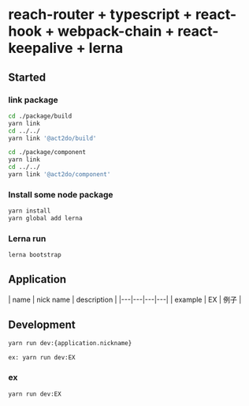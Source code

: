 # reach-router + typescript + react-hook + webpack-chain + react-keepalive + lerna

## Started

### link package

```bash
cd ./package/build
yarn link
cd ../../
yarn link '@act2do/build'
```

```bash
cd ./package/component
yarn link
cd ../../
yarn link '@act2do/component'
```

### Install some node package

```bash
yarn install
yarn global add lerna
```

### Lerna run

```bash
lerna bootstrap
```

## Application

| name | nick name | description |
|---|---|---|---|
| example | EX | 例子 |

## Development

```bash
yarn run dev:{application.nickname}

ex: yarn run dev:EX
```

### ex

```bash
yarn run dev:EX
```
